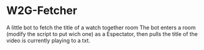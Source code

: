 # W2G-Fetcher
A little bot to fetch the title of a watch together room
The bot enters a room (modify the script to put wich one) as a Espectator, then pulls the title of the video is currently playing to a txt.
